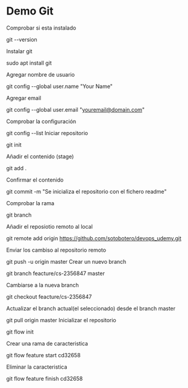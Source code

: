 # Demo Git

Comprobar si esta instalado 

git --version

Instalar git

 sudo apt install git

Agregar nombre de usuario

git config --global user.name "Your Name"

Agregar email

 git config --global user.email "youremail@domain.com"

Comprobar la configuración

git config --list
Iniciar repositorio

git init

Añadir el contenido (stage)

git add .

Confirmar el contenido

git commit -m "Se inicializa el repositorio con el fichero readme"

Comprobar la rama

git branch 

Añadir el reposiotio remoto al local

git remote add origin https://github.com/sotobotero/devops_udemy.git

Enviar los cambiso al repositorio remoto

git push -u origin master 
Crear un nuevo branch

git branch feacture/cs-2356847 master 

Cambiarse a la nueva branch

git checkout feacture/cs-2356847 

Actualizar el branch actual(el seleccionado) desde el branch master

 git pull origin master 
Inicializar el repositorio 

git flow init

Crear una rama de caracteristica

git flow feature start cd32658

Eliminar la caracteristica

git flow feature finish cd32658 